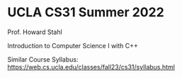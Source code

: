 # UCLA CS31 Summer 2022

Prof. Howard Stahl

Introduction to Computer Science I with C++

Similar Course Syllabus: https://web.cs.ucla.edu/classes/fall23/cs31/syllabus.html
